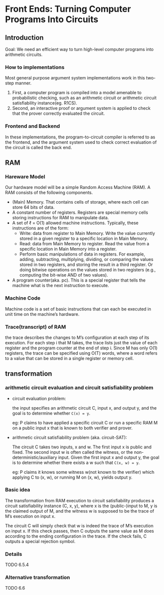 # Front Ends: Turning Computer Programs Into Circuits


## Introduction
Goal: We need an efficient way to turn high-level computer programs into arithmetic circuits.

### How to implementations
Most general purpose argument system implementations work in this two-step manner. 
1. First, a computer program is compiled into a model amenable to probabilistic checking, such as an arithmetic circuit or 
arithmetic circuit satisfiability instance(eg. R1CS).
2. Second, an interactive proof or argument system is applied to check that the prover correctly evaluated the circuit.

### Frontend and Backend
In these implementations, the program-to-circuit compiler is referred to as the frontend,
and the argument system used to check correct evaluation of the circuit is called the back end.


## RAM

### Hareware Model
Our hardware model will be a simple Random Access Machine (RAM). A RAM consists of the following
components.

* (Main) Memory. That contains cells of storage, where each cell can store 64 bits of data.
* A constant number of registers. Registers are special memory cells storing instructions for RAM to manipulate data. 
* A set of ℓ = O(1) allowed machine instructions. Typically, these instructions are of the form:
  * Write: data from register to Main Memory. Write the value currently stored in a given register to a specific location in Main Memory.
  * Read: data from Main Memory to register. Read the value from a specific location in Main Memory into a register.
  * Perform basic manipulations of data in registers. For example, adding, subtracting, multiplying,
  dividing, or comparing the values stored in two registers, and storing the result in a third register.
  Or doing bitwise operations on the values stored in two registers (e.g., computing the bit-wise
  AND of two values).
* A program counter(aka. pc). This is a special register that tells the machine what is the next instruction to execute.

### Machine Code
Machine code is a set of basic instructions that can each be executed in unit time on the machine’s hardware.

### Trace(transcript) of RAM
the trace describes the changes to M’s configuration at each step of its execution. For each step i that M takes, the 
trace lists just the value of each register and the program counter at the end of step i. Since M has only O(1) registers, 
the trace can be specified using O(T) words, where a word refers to a value that can be stored in a single register or memory cell.



## transformation 

### arithmetic circuit evaluation and circuit satisfiability problem
* circuit evaluation problem: 
  
  the input specifies an arithmetic circuit C, input x, and output y, and the goal is to determine whether `C(x) = y`.

  eg: P claims to have applied a specific circuit C or run a specific RAM M on a public input x that is known to both verifier and prover.

* arithmetic circuit satisfiability problem (aka. circuit-SAT):

  The circuit C takes two inputs, x and w. The first input x is public and fixed. The second input w is often called the witness, 
  or the non-deterministic/auxiliary input. 
  Given the first input x and output y, the goal is to determine whether there exists a w such that `C(x, w) = y`.

  eg: P claims it knows some witness w(not known to the verifier) which applying C to (x, w), or running M on (x, w), yields output y.


### Basic idea
The transformation from RAM execution to circuit satisfiability produces a circuit satisfiability instance (C, x, y), 
where x is the (public-)input to M, y is the claimed output of M, and the witness w is supposed to be the trace of M’s execution on input x. 

The circuit C will simply check that w is indeed the trace of M’s execution on input x.
If this check passes, then C outputs the same value as M does according to the ending configuration in the trace. 
If the check fails, C outputs a special rejection symbol.


### Details
TODO 6.5.4


### Alternative transformation
TODO 6.6